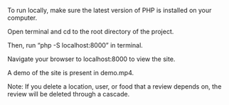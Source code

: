 To run locally, make sure the latest version of PHP is installed on your computer.

Open terminal and cd to the root directory of the project.

Then, run “php -S localhost:8000” in terminal.

Navigate your browser to localhost:8000 to view the site.

A demo of the site is present in demo.mp4.


Note: If you delete a location, user, or food that a review depends on, the review will be deleted through a cascade.